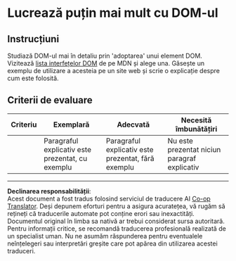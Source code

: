 <!--
CO_OP_TRANSLATOR_METADATA:
{
  "original_hash": "22fb6c3cb570c47f1ac65048393941fa",
  "translation_date": "2025-08-28T08:17:15+00:00",
  "source_file": "3-terrarium/3-intro-to-DOM-and-closures/assignment.md",
  "language_code": "ro"
}
-->
# Lucrează puțin mai mult cu DOM-ul

## Instrucțiuni

Studiază DOM-ul mai în detaliu prin 'adoptarea' unui element DOM. Vizitează [lista interfețelor DOM](https://developer.mozilla.org/docs/Web/API/Document_Object_Model) de pe MDN și alege una. Găsește un exemplu de utilizare a acesteia pe un site web și scrie o explicație despre cum este folosită.

## Criterii de evaluare

| Criteriu  | Exemplară                                    | Adecvată                                         | Necesită îmbunătățiri   |
| --------- | -------------------------------------------- | ------------------------------------------------ | ----------------------- |
|           | Paragraful explicativ este prezentat, cu exemplu | Paragraful explicativ este prezentat, fără exemplu | Nu este prezentat niciun paragraf explicativ |

---

**Declinarea responsabilității**:  
Acest document a fost tradus folosind serviciul de traducere AI [Co-op Translator](https://github.com/Azure/co-op-translator). Deși depunem eforturi pentru a asigura acuratețea, vă rugăm să rețineți că traducerile automate pot conține erori sau inexactități. Documentul original în limba sa nativă ar trebui considerat sursa autoritară. Pentru informații critice, se recomandă traducerea profesională realizată de un specialist uman. Nu ne asumăm răspunderea pentru eventualele neînțelegeri sau interpretări greșite care pot apărea din utilizarea acestei traduceri.